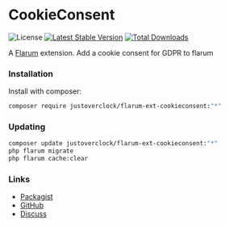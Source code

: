 # CookieConsent

![License](https://img.shields.io/badge/license-MIT-blue.svg) [![Latest Stable Version](https://img.shields.io/packagist/v/justoverclock/flarum-ext-cookieconsent.svg)](https://packagist.org/packages/justoverclock/flarum-ext-cookieconsent) [![Total Downloads](https://img.shields.io/packagist/dt/justoverclock/flarum-ext-cookieconsent.svg)](https://packagist.org/packages/justoverclock/flarum-ext-cookieconsent)

A [Flarum](http://flarum.org) extension. Add a cookie consent for GDPR to flarum

### Installation

Install with composer:

```sh
composer require justoverclock/flarum-ext-cookieconsent:"*"
```

### Updating

```sh
composer update justoverclock/flarum-ext-cookieconsent:"*"
php flarum migrate
php flarum cache:clear
```

### Links

- [Packagist](https://packagist.org/packages/justoverclock/flarum-ext-cookieconsent)
- [GitHub](https://github.com/justoverclock/flarum-ext-cookieconsent)
- [Discuss](https://discuss.flarum.org/d/PUT_DISCUSS_SLUG_HERE)

